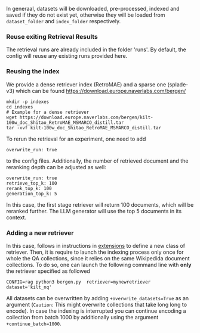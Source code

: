 
In generaal, datasets will be downloaded, pre-processed, indexed and saved if they do not exist yet, otherwise they will be loaded from `dataset_folder` and `index_folder` respectively. 



### Reuse exiting Retrieval Results 

The retrieval runs are already included in the folder 'runs'. By default, the config
will reuse any existing runs provided here.

### Reusing the index
We provide a dense retriever index (RetroMAE) and a sparse one (splade-v3) which can be found  https://download.europe.naverlabs.com/bergen/

```
mkdir -p indexes
cd indexes
# Example for a dense retriever
wget https://download.europe.naverlabs.com/bergen/kilt-100w_doc_Shitao_RetroMAE_MSMARCO_distill.tar 
tar -xvf kilt-100w_doc_Shitao_RetroMAE_MSMARCO_distill.tar
```

To rerun the retrieval for an experiment, one need to add
```
overwrite_run: true
```
to the config files. Additionally, the number of retrieved document and the reranking depth can be adjusted as well:

```
overwrite_run: true
retrieve_top_k: 100
rerank_top_k: 100
generation_top_k: 5
```
In this case, the first stage retriever will return 100 documents, which will be reranked further. The LLM generator will use the top 5 documents in its context.




### Adding  a new retriever
In this case, follows in instructions in [extensions](extensions.md) to define a new class of retriever. Then, it is require to launch the indexing process only once for whole the QA collections, since it relies on the same Wikipedida document collections. To do so, one can launch the following command line with **only** the retriever specified as followed

```
CONFIG=rag python3 bergen.py  retriever=mynewretriever dataset='kilt_nq'
```


All datasets can be overwritten by adding `+overwrite_datasets=True` as an argument (`Caution`: This might overwrite collections that take long long to encode). In case the indexing is interrupted you can continue encoding a collection from batch 1000 by additionally using the argument `+continue_batch=1000`.

